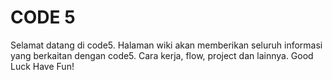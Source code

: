 # CODE 5

Selamat datang di code5. Halaman wiki akan memberikan seluruh informasi yang berkaitan dengan code5. Cara kerja, flow, project dan lainnya. Good Luck Have Fun!
